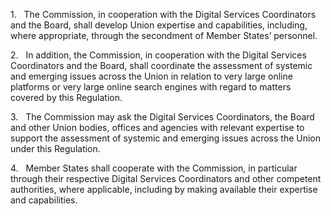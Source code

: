 1.   The Commission, in cooperation with the Digital Services Coordinators and the Board, shall develop Union expertise and capabilities, including, where appropriate, through the secondment of Member States’ personnel.

2.   In addition, the Commission, in cooperation with the Digital Services Coordinators and the Board, shall coordinate the assessment of systemic and emerging issues across the Union in relation to very large online platforms or very large online search engines with regard to matters covered by this Regulation.

3.   The Commission may ask the Digital Services Coordinators, the Board and other Union bodies, offices and agencies with relevant expertise to support the assessment of systemic and emerging issues across the Union under this Regulation.

4.   Member States shall cooperate with the Commission, in particular through their respective Digital Services Coordinators and other competent authorities, where applicable, including by making available their expertise and capabilities.